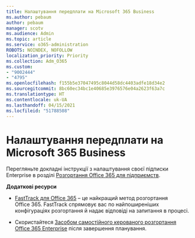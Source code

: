 ```yaml
---
title: Налаштування передплати на Microsoft 365 Business
ms.author: pebaum
author: pebaum
manager: scotv
ms.audience: Admin
ms.topic: article
ms.service: o365-administration
ROBOTS: NOINDEX, NOFOLLOW
localization_priority: Priority
ms.collection: Adm_O365
ms.custom:
- "9002444"
- "4795"
ms.openlocfilehash: f155b5e37047495c8044d58dc4403adfe18d34e2
ms.sourcegitcommit: 8bc60ec34bc1e40685e3976576e04a2623f63a7c
ms.translationtype: HT
ms.contentlocale: uk-UA
ms.lasthandoff: 04/15/2021
ms.locfileid: "51788508"
---
```

# <a name="set-up-a-microsoft-365-business-subscription"></a>Налаштування передплати на Microsoft 365 Business

Перегляньте докладні інструкції з налаштування своєї підписки Enterprise в розділі [Розгортання Office 365 для підприємств](https://docs.microsoft.com/office365/enterprise/setup-overview-for-enterprises).

**Додаткові ресурси**

- [FastTrack для Office 365](https://docs.microsoft.com/fasttrack/O365-fasttrack-benefit-for-office-365) – це найкращий метод розгортання Office 365. FastTrack спрямовує вас по найпоширеніших конфігураціях розгортання й надає відповіді на запитання в процесі. 

- Скористайтеся [Засобом самостійного керованого розгортання Office 365 Enterprise](https://docs.microsoft.com/office365/enterprise/setup-overview-for-enterprises#do-it-yourself-guided-deployment-of-office-365-enterprise) після завершення планування. 
